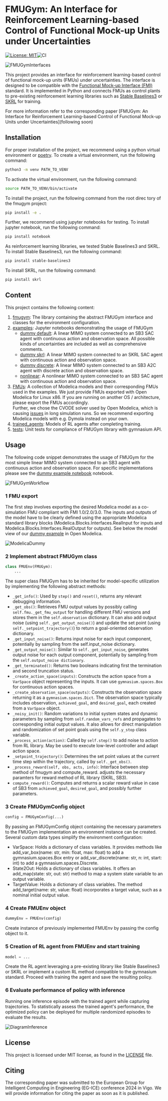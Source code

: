 # FMUGym: An Interface for Reinforcement Learning-based Control of Functional Mock-up Units under Uncertainties
[![License: MIT](https://img.shields.io/badge/License-MIT-yellow.svg)](https://opensource.org/licenses/MIT)![CI](https://github.com/Fraunhofer-IIS/fmugym/actions/workflows/python-package.yml/badge.svg)

<img src="img/lib_interfaces.png" alt="FMUGymInterfaces" />

This project provides an interface for reinforcement learning-based control of functional mock-up units (FMUs) under uncertainties. The interface is designed to be compatible with the [Functional Mock-up Interface (FMI)](https://fmi-standard.org/) standard. It is implemented in Python and connects FMUs as control plants to pre-existing reinforcement learning libraries such as [Stable Baselines3](https://stable-baselines3.readthedocs.io/en/master/) or [SKRL](https://skrl.readthedocs.io/en/latest/) for training.

For more information refer to the corresponding paper [FMUGym: An Interface for Reinforcement Learning-based Control of Functional Mock-up Units under Uncertainties](following soon)

## Installation
For proper installation of the project, we recommend using a python virtual environment or [poetry](https://python-poetry.org/). To create a virtual environment, run the following command:
```bash
python3 -m venv PATH_TO_VENV
```

To activate the virtual environment, run the following command:
```bash
source PATH_TO_VENV/bin/activate
```

To install the project, run the following command from the root direc tory of the fmugym project:
```bash
pip install -e .
```

Further, we recommend using jupyter notebooks for testing. To install jupyter notebook, run the following command:
```bash
pip install notebook
```

As reinforcement learning libraries, we tested Stable Baselines3 and SKRL. To install Stable Baselines3, run the following command:
```bash
pip install stable-baselines3
```

To install SKRL, run the following command:
```bash
pip install skrl
```
## Content
This project contains the following content:    
1. [fmugym](fmugym): The library containing the abstract FMUGym interface and classes for the environment configuration. 
2. [examples](examples): Jupyter notebooks demonstrating the usage of FMUGym
    - [dummy default](examples/dummy_fmugym.ipynb): A linear MIMO system connected to an SB3 SAC agent with continuous action and observation space. All possible kinds of uncertainties are included as well as comprehensive comments.
    - [dummy skrl](examples/dummy_fmugym_skrl.ipynb): A linear MIMO system connected to an SKRL SAC agent with continuous action and observation space.
    - [dummy discrete](examples/dummy_discrete_fmugym.ipynb): A linear MIMO system connected to an SB3 A2C agent with discrete action and observation space.
    - [nonlinear](examples/Nonlinear_example.ipynb): A nonlinear MIMO system connected to an SB3 SAC agent with continuous action and observation space.
3. [FMUs](examples/FMUs): A collection of Modelica models and their corresponding FMUs used in the examples. We just provide FMUs exported with Open Modelica for Linux x86. If you are running on another OS / architecture, please export the FMUs accordingly. \
Further, we chose the CVODE solver used by Open Modelica, which is causing [issues](https://github.com/OpenModelica/OpenModelica/issues/11506) in long simulation runs. So we recommend exporting Modelica models with e.g. Dymola instead on your own. 
4. [trained_agents](examples/trained_agents): Models of RL agents after completing training.
5. [tests](tests): Unit tests for compliance of FMUGym library with gymnasium API.

## Usage
The following code snippet demonstrates the usage of FMUGym for the most simple linear MIMO system connected to an SB3 agent with continuous action and observation space. For specific implementations please see the [dummy example notebook](examples/FMUs/dummy_for_FMU.mo) notebook.

<img src="img/fmugym_workflow.png" alt="FMUGymWorkflow" />

### 1 FMU export
The first step involves exporting the desired Modelica model as a co-simulation FMU compliant with FMI 1.0/2.0/3.0. The inputs and outputs of the model have to be clearly defined using the appropriate Modelica standard library blocks (Modelica.Blocks.Interfaces.RealInput for inputs and Modelica.Blocks.Interfaces.RealOutput for outputs). See below the model view of our [dummy example](examples/FMUs/dummy_for_FMU.mo) in Open Modelica.

<img src="img/Modelica_dummy.png" alt="ModelicaDummy" />

### 2 Implement abstract FMUGym class
```python
class FMUEnv(FMUGym):
    ...
```
The super class FMUGym has to be inherited for model-specific utilization by implementing the following abstract methods:
- `_get_info()`: Used by `step()` and `reset()`, returns any relevant debugging information.
- `_get_obs()`: Retrieves FMU output values by possibly calling `self.fmu._get_fmu_output` for handling different FMU versions and stores them in the `self.observation` dictionary. It can also add output noise (using `self._get_output_noise()`) and update the set point (using `self._setpoint_trajectory()`) to return a goal-oriented observation dictionary.
- `_get_input_noise()`: Returns input noise for each input component, potentially by sampling from the self.input_noise dictionary.
- `_get_output_noise()`: Similar to `self._get_input_noise`, generates output noise for each output component, potentially by sampling from the `self.output_noise dictionary`.
- `_get_terminated()`: Returns two booleans indicating first the termination and second truncation status.
- `_create_action_space(inputs)`: Constructs the action space from a `VarSpace` object representing the inputs. It can use `gymnasium.spaces.Box` for continuous action spaces.
- `_create_observation_space(outputs)`: Constructs the observation space returning it as a `gymnasium.spaces.Dict`. The observation space typically includes observation, `achieved_goal`, and `desired_goal`, each created from a `VarSpace` object.
- `_noisy_init()`: Random variations to initial system states and dynamic parameters by sampling from `self.random_vars_refs` and propagates to corresponding initial output values. It also allows for direct manipulation and randomization of set point goals using the `self.y_stop` class variable.
- `_process_action(action)`: Called by `self.step()` to add noise to action from RL library. May be used to execute low-level controller and adapt action space.
- `_setpoint_trajectory()`: Determines the set point values at the current time step within the trajectory, called by `self._get_obs()`.
- `_process_reward(self, obs, acts, info)`: Interface between step method of fmugym and compute_reward. adjusts the necessary paramters for reward method of RL library (SKRL, SB3).
- `compute_reward()`: Computes and returns a scalar reward value in case of SB3 from `achieved_goal`, `desired_goal`, and possibly further parameters.

### 3 Create FMUGymConfig object
```python
config = FMUGymConfig(...)
```
By passing an FMUGymConfig object containing the necessary parameters to the FMUGym implementation an environment instance can be created. 
Several custom data types simplify the environment configuration:
-  VarSpace: Holds a dictionary of class variables. It provides methods like
add_var_box(name: str, min: float, max: float) to add a gymnasium.spaces.Box entry or add_var_discrete(name: str, n: int, start: int) to add a gymnasium.spaces.Discrete.
- State2Out: Holds a dictionary of class variables. It offers an add_map(state: str, out: str) method to map a system state variable to an output variable.
- TargetValue: Holds a dictionary of class variables. The method add_target(name: str, value: float) incorporates a target value, such as a nominal initial output value.

### 4 Create FMUEnv object
```python
dummyEnv = FMUEnv(config)
```
Create instance of previously implemented FMUEnv by passing the config object to it.

### 5 Creation of RL agent from FMUEnv and start training
```python
model = ...
```
Create the RL agent leveraging a pre-existing library like Stable Baselines3 or SKRL or implement a custom RL method compatible to the gymnasium standard.
Proceed with training the agent and save the resulting policy.

### 6 Evaluate performance of policy with inference
Running one inference episode with the trained agent while capturing trajectories. To statistically assess the trained agent's performance, the
optimized policy can be deployed for multiple randomized episodes to evaluate the results.

<img src="img/diagram_inference.png" alt="DiagramInference" />

## License
This project is licensed under MIT license, as found in the [LICENSE](LICENSE) file.

## Citing
The corresponding paper was submitted to the European Group for Intelligent Computing in Engineering (EG-ICE) conference 2024 in Vigo. We will provide information for citing the paper as soon as it is published.